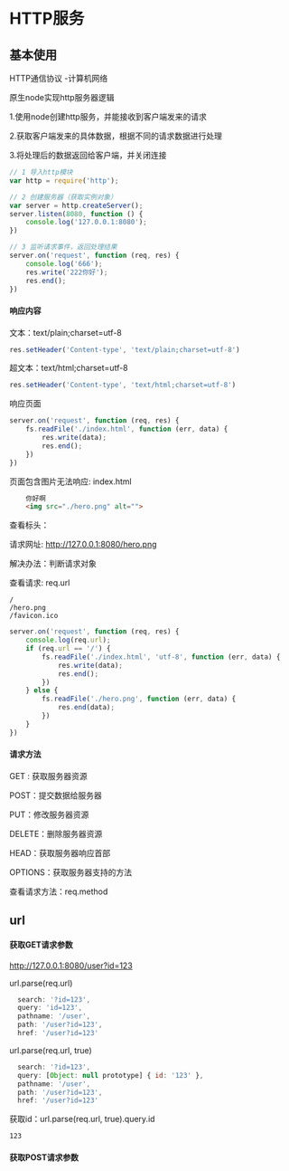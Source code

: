 # HTTP服务

## 基本使用

HTTP通信协议 -计算机网络
 
原生node实现http服务器逻辑

1.使用node创建http服务，并能接收到客户端发来的请求

2.获取客户端发来的具体数据，根据不同的请求数据进行处理

3.将处理后的数据返回给客户端，并关闭连接

```js
// 1 导入http模块
var http = require('http');

// 2 创建服务器（获取实例对象）
var server = http.createServer();
server.listen(8080, function () {
    console.log('127.0.0.1:8080');
})

// 3 监听请求事件，返回处理结果
server.on('request', function (req, res) {
    console.log('666');
    res.write('222你好');
    res.end();
})
```

#### 响应内容

文本：text/plain;charset=utf-8

```js
res.setHeader('Content-type', 'text/plain;charset=utf-8')
```

超文本：text/html;charset=utf-8

```js
res.setHeader('Content-type', 'text/html;charset=utf-8')
```

响应页面

```js
server.on('request', function (req, res) {
    fs.readFile('./index.html', function (err, data) {
        res.write(data);
        res.end();
    })
})
```

页面包含图片无法响应: index.html

```html
    你好啊
    <img src="./hero.png" alt="">
```

查看标头：

请求网址: http://127.0.0.1:8080/hero.png

解决办法：判断请求对象

查看请求: req.url
```
/
/hero.png
/favicon.ico
```

```js
server.on('request', function (req, res) {
    console.log(req.url);
    if (req.url == '/') {
        fs.readFile('./index.html', 'utf-8', function (err, data) {
            res.write(data);
            res.end();
        })
    } else {
        fs.readFile('./hero.png', function (err, data) {
            res.end(data);
        })
    }
})
```

#### 请求方法

GET : 获取服务器资源

POST：提交数据给服务器

PUT：修改服务器资源

DELETE：删除服务器资源

HEAD：获取服务器响应首部

OPTIONS：获取服务器支持的方法

查看请求方法：req.method

## url

#### 获取GET请求参数

http://127.0.0.1:8080/user?id=123

url.parse(req.url) 

```js
  search: '?id=123',
  query: 'id=123',  
  pathname: '/user',
  path: '/user?id=123',
  href: '/user?id=123'
```
url.parse(req.url, true)

```js
  search: '?id=123',
  query: [Object: null prototype] { id: '123' },
  pathname: '/user',
  path: '/user?id=123',
  href: '/user?id=123'
```

获取id：url.parse(req.url, true).query.id

```
123
```

#### 获取POST请求参数


